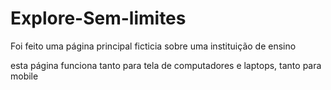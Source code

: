 # Explore-Sem-limites

Foi feito uma página principal ficticia sobre uma instituição de ensino

esta página funciona tanto para tela de computadores e laptops, tanto para mobile


